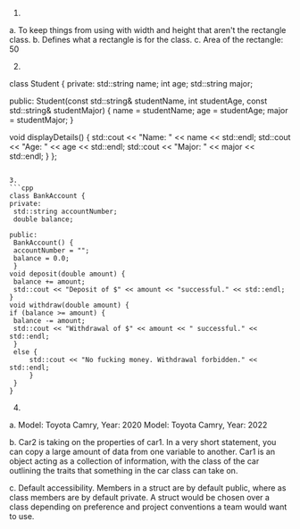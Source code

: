 1.
a. To keep things from using with width and height that aren't the rectangle class. 
b. Defines what a rectangle is for the class.
c. Area of the rectangle: 50

2. 
   ```cpp
class Student {
private:
	std::string name;
	int age;
	std::string major;
	
public:
	Student(const std::string& studentName, int studentAge,         const std::string& studentMajor) {
	name = studentName;
	age = studentAge;
	major = studentMajor;
	}
	
void displayDetails() {
	std::cout << "Name: " << name << std::endl;
	std::cout << "Age: " << age << std::endl;
	std::cout << "Major: " << major << std::endl;
	}
};    
   
   ```

3.
```cpp
class BankAccount {
private:
	std::string accountNumber;
	double balance;
	
public:
	BankAccount() {
	accountNumber = "";
	balance = 0.0;
	}
void deposit(double amount) {
	balance += amount;
	std::cout << "Deposit of $" << amount << "successful." << std::endl;	
}
void withdraw(double amount) {
if (balance >= amount) {
	balance -= amount;
	std::cout << "Withdrawal of $" << amount << " successful." << std::endl;
	} 
	else {
		std::cout << "No fucking money. Withdrawal forbidden." << std::endl; 
		}
	}
}
```
4.
a.
Model: Toyota Camry, Year: 2020
Model: Toyota Camry, Year: 2022

b. 
Car2 is taking on the properties of car1. In a very short statement, you can copy a large amount of data from one variable to another. Car1 is an object acting as a collection of information, with the class of the car outlining the traits that something in the car class can take on.

c. Default accessibility. Members in a struct are by default public, where as class members are by default private. A struct would be chosen over a class depending on preference and project conventions a team would want to use.